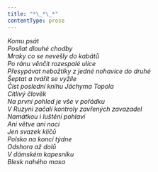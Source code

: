 ```yaml
---
title: "*\_*\_*"
contentType: prose
---
```


<section>

_Komu psát  
Posílat dlouhé chodby  
Mraky co se nevešly do kabátů  
Po ránu věnčit rozespalé ulice  
Přesypávat nebožtíky z jedné nohavice do druhé  
Šeptat a tvářit se vyžile  
Číst poslední knihu Jáchyma Topola  
Citlivý člověk  
Na první pohled je vše v pořádku  
V Ruzyni začali kontroly zavřených zavazadel  
Namátkou i luštění pohlaví  
Ani větve ani noci  
Jen svazek klíčů  
Polsko na konci týdne  
Odshora až dolů  
V dámském kapesníku  
Blesk nahého masa_

</section>
